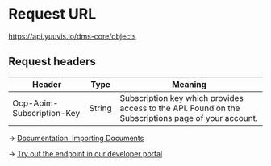 # Request URL
https://api.yuuvis.io/dms-core/objects

## Request headers
| Header                    | Type   | Meaning                                                                                             |
|---------------------------|--------|-----------------------------------------------------------------------------------------------------|
| Ocp-Apim-Subscription-Key | String | Subscription key which provides access to the API. Found on the Subscriptions page of your account. |

&rarr; [Documentation: Importing Documents](https://github.com/yuuvis/Documentation/wiki/Import-and-store)

&rarr; [Try out the endpoint in our developer portal](https://yuuvis.io/Apis/Endpoints/dms-core-api)
